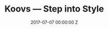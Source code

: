 ---
title: Koovs — Step into Style
date: 2017-07-07 00:00:00 Z
categories:
- commercial
position: 11
is-front: false
image: "/uploads/koovs-step-into-style.jpg"
vimeo: 220608303
director: Tom + Amar
production-company: Agile Films
equipment: Arri Alexa Mini + XT, Panavision E Series + Ultra Speeds
layout: project
---